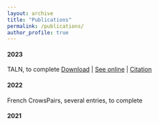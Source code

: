 ```yaml
---
layout: archive
title: "Publications"
permalink: /publications/
author_profile: true
---
```


<!--{% if author.googlescholar %}
  You can also find my articles on <u><a href="{{author.googlescholar}}">my Google Scholar profile</a>.</u>
{% endif %}

{% include base_path %}

{% for post in site.publications reversed %}
  {% include archive-single.html %}
{% endfor %}-->

#### 2023

TALN, to complete [Download](http://julienbez.github.io/files/TALN_2023_defigement.pdf) \| [See online]() \| [Citation]()

#### 2022

French CrowsPairs, several entries, to complete

#### 2021